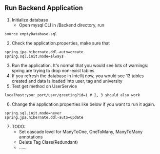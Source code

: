 ## Run Backend Application

1. Initialize database
   - Open mysql CLI in /Backend directory, run 
```
source emptyDatabase.sql
```
2. Check the application.properties, make sure that
```
spring.jpa.hibernate.ddl-auto=create
spring.sql.init.mode=always
```
3. Run the application. It's normal that you would see lots of warnings: spring are trying to drop non-exist tables.
4. If you refresh the database in Intellij now, you would see 13 tables created and data is loaded into user, tag and university
5. Test get method on UserService
```
localhost:your_port/user/greeting?id=1 # 2, 3 should also work
```
6. Change the application.properties like below if you want to run it again.
```
spring.sql.init.mode=never
spring.jpa.hibernate.ddl-auto=update
```
7. TODO:
    - Set cascade level for ManyToOne, OneToMany, ManyToMany annotations
	- Delete Tag Class(Redundant)
    - ......
